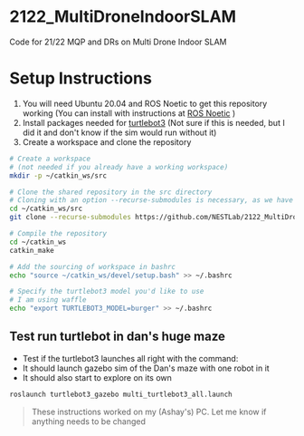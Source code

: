 # 2122_MultiDroneIndoorSLAM
Code for 21/22 MQP and DRs on Multi Drone Indoor SLAM

# Setup Instructions
1. You will need Ubuntu 20.04 and ROS Noetic to get this repository working (You can install with instructions at [ROS Noetic](http://wiki.ros.org/noetic/Installation/Ubuntu) )
1. Install packages needed for [turtlebot3](https://emanual.robotis.com/docs/en/platform/turtlebot3/quick-start/) (Not sure if this is needed, but I did it and don't know if the sim would run without it)
1. Create a workspace and clone the repository
```bash
# Create a workspace
# (not needed if you already have a working workspace)
mkdir -p ~/catkin_ws/src 

# Clone the shared repository in the src directory
# Cloning with an option --recurse-submodules is necessary, as we have some git submodules
cd ~/catkin_ws/src 
git clone --recurse-submodules https://github.com/NESTLab/2122_MultiDroneIndoorSLAM.git

# Compile the repository
cd ~/catkin_ws
catkin_make

# Add the sourcing of workspace in bashrc
echo "source ~/catkin_ws/devel/setup.bash" >> ~/.bashrc

# Specify the turtlebot3 model you'd like to use
# I am using waffle
echo "export TURTLEBOT3_MODEL=burger" >> ~/.bashrc
```
## Test run turtlebot in dan's huge maze
* Test if the turtlebot3 launches all right with the command:
* It should launch gazebo sim of the Dan's maze with one robot in it
* It should also start to explore on its own
```bash
roslaunch turtlebot3_gazebo multi_turtlebot3_all.launch 
```

>These instructions worked on my (Ashay's) PC. Let me know if anything needs to be changed